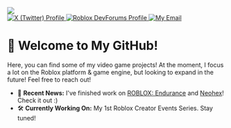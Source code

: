   <div id="header" align="left">
    <img src="https://devforum-uploads.s3.dualstack.us-east-2.amazonaws.com/uploads/optimized/5X/e/9/3/1/e931e88ced27b8e5def65c6b12121b8877dd9e8a_2_690x189.png"/>
    <div id="buttons">
      <a href="https://x.com/LugicalDev">
        <img alt="X (Twitter) Profile" src="https://img.shields.io/badge/Profile-black?style=for-the-badge&logo=x&logoColor=white">
      </a> 
         <a href="https://devforum.roblox.com/u/lugical/summary">
          <img alt="Roblox DevForums Profile" src="https://img.shields.io/badge/Roblox DevForums-blue?style=for-the-badge&logo=roblox&logoColor=white">
         </a>
         <a href="lugicalstudio@gmail.com">
          <img alt="My Email" src="https://img.shields.io/badge/Email-white?style=for-the-badge&logo=gmail">
         </a>
    </div>
  </div>

# 👋 Welcome to My GitHub!
Here, you can find some of my video game projects! At the moment, I focus a lot on the Roblox platform & game engine, but looking to expand in the future! Feel free to reach out!


- 📜 **Recent News:** I've finished work on <a href="https://www.roblox.com/games/1828834751/ROBLOX-Endurance"> ROBLOX: Endurance</a> and <a href="https://www.roblox.com/games/18892935511/Neohex"> Neohex</a>! Check it out :)
- 🛠️ **Currently Working On:** My 1st Roblox Creator Events Series. Stay tuned!
